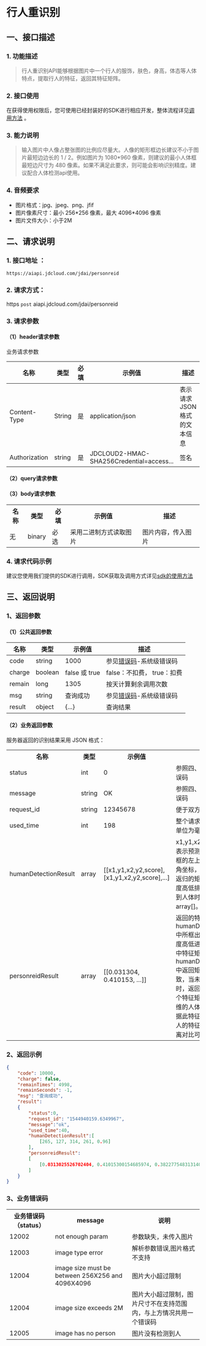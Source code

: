 # 行人重识别

## 一、接口描述

### 1. 功能描述
> 行人重识别API能够根据图片中一个行人的服饰，肤色，身高，体态等人体特点，提取行人的特征，返回其特征矩阵。

### 2. 接口使用

在获得使用权限后，您可使用已经封装好的SDK进行相应开发，整体流程详见[调用方法](../Operation-Guide/call-methods.md)  。

### 3. 能力说明

> 输入图片中人像占整张图的比例应尽量大。人像的矩形框边长建议不小于图片最短边边长的 1 / 2。例如图片为 1080*960 像素，则建议的最小人体框最短边尺寸为 480 像素。如果不满足此要求，则可能会影响识别精度。建议配合人体检测api使用。

### 4. 音频要求

- 图片格式：jpg、jpeg、png、jfif
- 图片像素尺寸：最小 256\*256 像素，最大 4096\*4096 像素
- 图片文件大小：小于2M

## 二、请求说明

### 1. 接口地址 ：

```
https://aiapi.jdcloud.com/jdai/personreid
```

### 2. 请求方式：

https `post` aiapi.jdcloud.com/jdai/personreid

### 3. 请求参数

#### （1）header请求参数
业务请求参数

名称 | 类型 | 必填 | 示例值 | 描述
------|------|-----|-----|-----
Content-Type | String | 是 | application/json| 表示请求JSON格式的文本信息
Authorization | string | 是 | JDCLOUD2-HMAC-SHA256Credential=access... | 签名

#### （2）query请求参数

#### （3）body请求参数

<table>
   <tr>
      <th>名称</th>
      <th>类型</th>
      <th>必填</th>
      <th>示例值</th>
      <th>描述</th>
   </tr>
   <tr>
      <td>无</td>
      <td>binary</td>
      <td>必选</td>
      <td>采用二进制方式读取图片</td>
      <td>图片内容，传入图片</td>
   </tr>
</table>

### 4. 请求代码示例
建议您使用我们提供的SDK进行调用，SDK获取及调用方式详见[sdk的使用方法](../Operation-Guide/Use-Sdk.md)


## 三、返回说明
### 1、返回参数

#### （1）公共返回参数

名称 | 类型 | 示例值 | 描述
------|------|-----|-----
code | string | 1000 | 参见[错误码](Error-Code.md)-系统级错误码
charge | boolean | false 或 true | false：不扣费， true：扣费
remain | long | 1305 | 按天计算剩余调用次数
msg | string | 查询成功 | 参见[错误码](Error-Code.md)-系统级错误码
result | object | {...} | 查询结果


#### （2）业务返回参数
服务器返回的识别结果采用 JSON 格式：

<table>
   <tr>
      <th>名称</th>
      <th>类型</th>
      <th>示例值</th>
      <th>描述</th>
   </tr>
   <tr>
      <td>status</td>
      <td>int</td>
      <td>0</td>
      <td>参照四、错误码-业务错误码</td>
   </tr>
   <tr>
      <td>message</td>
      <td>string</td>
      <td>OK</td>
      <td>参照四、错误码-业务错误码</td>
   </tr>
   <tr>
      <td>request_id</td>
      <td>string</td>
      <td>12345678</td>
      <td>便于双方定位问题</td>
   </tr>
   <tr>
      <td>used_time</td>
      <td>int</td>
      <td>198</td>
      <td>整个请求花费的时间，单位为毫秒</td>
   </tr>
   <tr>
      <td>humanDetectionResult</td>
      <td>array</td>
      <td>[[x1,y1,x2,y2,score],[x1,y1,x2,y2,score],...]</td>
      <td>x1,y1,x2,y2,score分别表示预测出的人体矩形框的左上角坐标，右下角坐标，以及置信度。返归的矩形框按照置信度高低排序，当未检测到人体时，返回空array[]。</td>
   </tr>
   <tr>
      <td>personreidResult</td>
      <td>array</td>
      <td> [[0.031304, 0.410153, …]]  </td>
      <td>返回的特征矩阵按照humanDetectionResult中所框出的图片的置信度高低进行排序。矩阵中特征矩阵的数量与humanDetectionResult中返回矩阵框的数量一致，当未检测到人体时，返回空array[]，每个特征矩阵为一个2048维的人体特征矩阵。根据此特征矩阵与其他行人的特征矩阵做余弦距离对比可以得到相似度 </td>
   </tr>
</table>

### 2、返回示例

```JSON
{
    "code": 10000,
    "charge": false,
    "remainTimes": 4998,
    "remainSeconds": -1,
    "msg": "查询成功",
    "result":
    {
        "status":0,
        "request_id": "1544940159.6349967",
        "message":"ok",
        "used_time":40,
        "humanDetectionResult":[
            [265, 127, 314, 261, 0.96]
        ],
        "personreidResult":
        [
            [0.0313025526702404, 0.41015300154685974, 0.38227754831314087, 0.0668988972902298, 0.30472421646118164,…]
        ]
    }
}

```

### 3、业务错误码
<table>
   <tr>
      <th>业务错误码（status）</th>
      <th>message</th>
      <th>说明 </th>
   </tr>
   <tr>
      <td>12002</td>
      <td>not enough param</td>
      <td>参数缺失，未传入图片 </td>
   </tr>
   <tr>
      <td>12003</td>
      <td>image type error</td>
      <td>解析参数错误,图片格式不支持</td>
   </tr>
    <tr>
      <td>12004</td>
      <td>image size must be between 256X256 and 4096X4096</td>
      <td>图片大小超过限制</td>
   </tr>
   <tr>
      <td>12004</td>
      <td>image size exceeds 2M</td>
      <td>图片大小超过限制，图片尺寸不在支持范围内，与上方情况共用一个错误码</td>
   </tr>
      <tr>
      <td>12005</td>
      <td>image has no person</td>
      <td>图片没有检测到人</td>
   </tr>
</table>